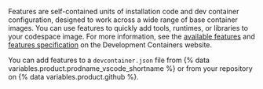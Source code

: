 Features are self-contained units of installation code and dev container configuration, designed to work across a wide range of base container images. You can use features to quickly add tools, runtimes, or libraries to your codespace image. For more information, see the [available features](https://containers.dev/features) and [features specification](https://containers.dev/implementors/features/) on the Development Containers website.

You can add features to a `devcontainer.json` file from {% data variables.product.prodname_vscode_shortname %} or from your repository on {% data variables.product.github %}.
